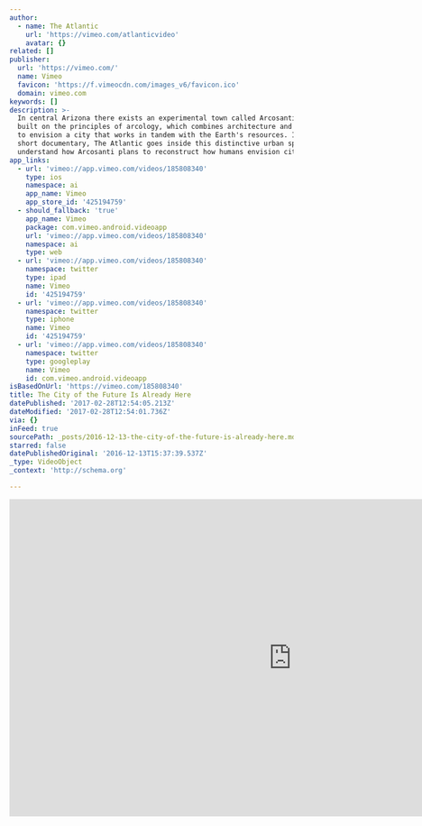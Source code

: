 ```yaml
---
author:
  - name: The Atlantic
    url: 'https://vimeo.com/atlanticvideo'
    avatar: {}
related: []
publisher:
  url: 'https://vimeo.com/'
  name: Vimeo
  favicon: 'https://f.vimeocdn.com/images_v6/favicon.ico'
  domain: vimeo.com
keywords: []
description: >-
  In central Arizona there exists an experimental town called Arcosanti. It's
  built on the principles of arcology, which combines architecture and ecology
  to envision a city that works in tandem with the Earth's resources. In this
  short documentary, The Atlantic goes inside this distinctive urban space to
  understand how Arcosanti plans to reconstruct how humans envision cities.
app_links:
  - url: 'vimeo://app.vimeo.com/videos/185808340'
    type: ios
    namespace: ai
    app_name: Vimeo
    app_store_id: '425194759'
  - should_fallback: 'true'
    app_name: Vimeo
    package: com.vimeo.android.videoapp
    url: 'vimeo://app.vimeo.com/videos/185808340'
    namespace: ai
    type: web
  - url: 'vimeo://app.vimeo.com/videos/185808340'
    namespace: twitter
    type: ipad
    name: Vimeo
    id: '425194759'
  - url: 'vimeo://app.vimeo.com/videos/185808340'
    namespace: twitter
    type: iphone
    name: Vimeo
    id: '425194759'
  - url: 'vimeo://app.vimeo.com/videos/185808340'
    namespace: twitter
    type: googleplay
    name: Vimeo
    id: com.vimeo.android.videoapp
isBasedOnUrl: 'https://vimeo.com/185808340'
title: The City of the Future Is Already Here
datePublished: '2017-02-28T12:54:05.213Z'
dateModified: '2017-02-28T12:54:01.736Z'
via: {}
inFeed: true
sourcePath: _posts/2016-12-13-the-city-of-the-future-is-already-here.md
starred: false
datePublishedOriginal: '2016-12-13T15:37:39.537Z'
_type: VideoObject
_context: 'http://schema.org'

---
```

<iframe src="https://cdn.embedly.com/widgets/media.html?src=https%3A%2F%2Fplayer.vimeo.com%2Fvideo%2F185808340&amp;url=https%3A%2F%2Fvimeo.com%2F185808340&amp;image=https%3A%2F%2Fi.vimeocdn.com%2Fvideo%2F595724443_1280.jpg&amp;key=b7d04c9b404c499eba89ee7072e1c4f7&amp;type=text%2Fhtml&amp;schema=vimeo" width="1000" height="563" scrolling="no" frameborder="0" allowfullscreen="" style=""></iframe>